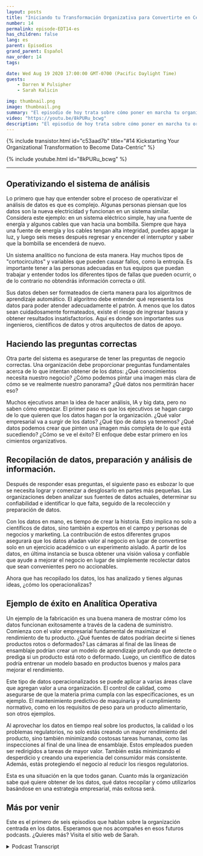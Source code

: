 ```yaml
---
layout: posts
title: "Iniciando tu Transformación Organizativa para Convertirte en Centrado en Datos"
number: 14
permalink: episode-EDT14-es
has_children: false
lang: es
parent: Episodios
grand_parent: Español
nav_order: 14
tags:

date: Wed Aug 19 2020 17:00:00 GMT-0700 (Pacific Daylight Time)
guests:
    - Darren W Pulsipher
    - Sarah Kalicin

img: thumbnail.png
image: thumbnail.png
summary: "El episodio de hoy trata sobre cómo poner en marcha tu organización para que se vuelva centrada en los datos y el valor que esto puede aportar. El invitado especial de Darren es Sarah Kalicin, la científica de datos principal para los centros de datos en Intel."
video: "https://youtu.be/8kPURu_bcwg"
description: "El episodio de hoy trata sobre cómo poner en marcha tu organización para que se vuelva centrada en los datos y el valor que esto puede aportar. El invitado especial de Darren es Sarah Kalicin, la científica de datos principal para los centros de datos en Intel."
---
```


<div>
{% include transistor.html id="c53aad7b" title="#14 Kickstarting Your Organizational Transformation to Become Data-Centric" %}

{% include youtube.html id="8kPURu_bcwg" %}
</div>

---

## Operativizando el sistema de análisis

Lo primero que hay que entender sobre el proceso de operativizar el análisis de datos es que es complejo. Algunas personas piensan que los datos son la nueva electricidad y funcionan en un sistema similar. Considera este ejemplo: en un sistema eléctrico simple, hay una fuente de energía y algunos cables que van hacia una bombilla. Siempre que haya una fuente de energía y los cables tengan alta integridad, puedes apagar la luz, y luego seis meses después regresar y encender el interruptor y saber que la bombilla se encenderá de nuevo.

Un sistema analítico no funciona de esta manera. Hay muchos tipos de "cortocircuitos" y variables que pueden causar fallos, como la entropía. Es importante tener a las personas adecuadas en tus equipos que puedan trabajar y entender todos los diferentes tipos de fallas que pueden ocurrir, o de lo contrario no obtendrás información correcta o útil.

Sus datos deben ser formateados de cierta manera para los algoritmos de aprendizaje automático. El algoritmo debe entender qué representa los datos para poder atender adecuadamente el patrón. A menos que los datos sean cuidadosamente formateados, existe el riesgo de ingresar basura y obtener resultados insatisfactorios. Aquí es donde son importantes sus ingenieros, científicos de datos y otros arquitectos de datos de apoyo.

## Haciendo las preguntas correctas

Otra parte del sistema es asegurarse de tener las preguntas de negocio correctas. Una organización debe proporcionar preguntas fundamentales acerca de lo que intentan obtener de los datos: ¿Qué conocimientos necesita nuestro negocio? ¿Cómo podemos pintar una imagen más clara de cómo se ve realmente nuestro panorama? ¿Qué datos nos permitirán hacer eso?

Muchos ejecutivos aman la idea de hacer análisis, IA y big data, pero no saben cómo empezar. El primer paso es que los ejecutivos se hagan cargo de lo que quieren que los datos hagan por la organización. ¿Qué valor empresarial va a surgir de los datos? ¿Qué tipo de datos ya tenemos? ¿Qué datos podemos crear que pinten una imagen más completa de lo que está sucediendo? ¿Cómo se ve el éxito? El enfoque debe estar primero en los cimientos organizativos.

## Recopilación de datos, preparación y análisis de información.

Después de responder esas preguntas, el siguiente paso es esbozar lo que se necesita lograr y comenzar a desglosarlo en partes más pequeñas. Las organizaciones deben analizar sus fuentes de datos actuales, determinar su confiabilidad e identificar lo que falta, seguido de la recolección y preparación de datos.

Con los datos en mano, es tiempo de crear la historia. Esto implica no solo a científicos de datos, sino también a expertos en el campo y personas de negocios y marketing. La contribución de estos diferentes grupos asegurará que los datos añadan valor al negocio en lugar de convertirse solo en un ejercicio académico o un experimento aislado. A partir de los datos, en última instancia se busca obtener una visión valiosa y confiable que ayude a mejorar el negocio en lugar de simplemente recolectar datos que sean convenientes pero no accionables.

Ahora que has recopilado los datos, los has analizado y tienes algunas ideas, ¿cómo los operacionalizas?

## Ejemplo de éxito en Analítica Operativa

Un ejemplo de la fabricación es una buena manera de mostrar cómo los datos funcionan exitosamente a través de la cadena de suministro. Comienza con el valor empresarial fundamental de maximizar el rendimiento de tu producto. ¿Qué fuentes de datos podrían decirte si tienes productos rotos o deformados? Las cámaras al final de las líneas de ensamblaje podrían crear un modelo de aprendizaje profundo que detecte o prediga si un producto está roto o deformado. Luego, un científico de datos podría entrenar un modelo basado en productos buenos y malos para mejorar el rendimiento.

Este tipo de datos operacionalizados se puede aplicar a varias áreas clave que agregan valor a una organización. El control de calidad, como asegurarse de que la materia prima cumpla con las especificaciones, es un ejemplo. El mantenimiento predictivo de maquinaria y el cumplimiento normativo, como en los requisitos de peso para un producto alimentario, son otros ejemplos.

Al aprovechar los datos en tiempo real sobre los productos, la calidad o los problemas regulatorios, no solo estás creando un mayor rendimiento del producto, sino también minimizando costosas tareas humanas, como las inspecciones al final de una línea de ensamblaje. Estos empleados pueden ser redirigidos a tareas de mayor valor. También estás minimizando el desperdicio y creando una experiencia del consumidor más consistente. Además, estás protegiendo el negocio al reducir los riesgos regulatorios.

Esta es una situación en la que todos ganan. Cuanto más la organización sabe qué quiere obtener de los datos, qué datos recopilar y cómo utilizarlos basándose en una estrategia empresarial, más exitosa será.

## Más por venir

Este es el primero de seis episodios que hablan sobre la organización centrada en los datos. Esperamos que nos acompañes en esos futuros podcasts. ¿Quieres más? Visita el sitio web de Sarah.



<details>
<summary> Podcast Transcript </summary>

<p></p>

</details>
